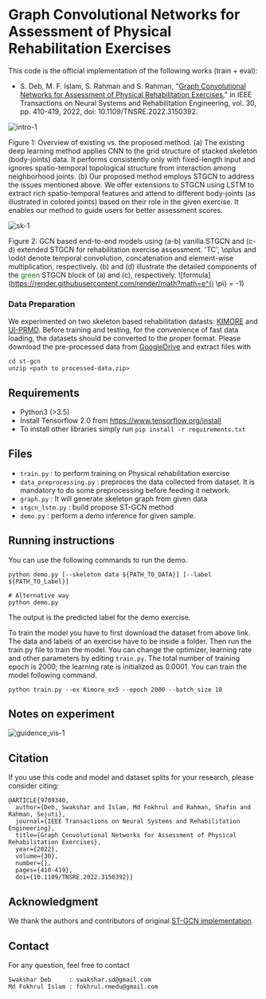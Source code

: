 # Graph Convolutional Networks for Assessment of Physical Rehabilitation Exercises

This code is the official implementation of the following works (train + eval):
* S. Deb, M. F. Islam, S. Rahman and S. Rahman, "[Graph Convolutional Networks for Assessment of Physical Rehabilitation Exercises](https://ieeexplore.ieee.org/stamp/stamp.jsp?tp=&arnumber=9709340)," in IEEE Transactions on Neural Systems and Rehabilitation Engineering, vol. 30, pp. 410-419, 2022, doi: 10.1109/TNSRE.2022.3150392.

![intro-1](https://user-images.githubusercontent.com/55605296/155846897-2d1d14b3-b09f-4f8f-b73b-17ec347a3de0.png)

Figure 1: Overview of existing vs. the proposed method. (a) The existing deep learning method applies CNN to the grid structure of stacked skeleton (body-joints) data. It performs consistently only with fixed-length input and ignores spatio-temporal topological structure from interaction among neighborhood joints. (b) Our proposed method employs STGCN to address the issues mentioned above. We offer extensions to STGCN using LSTM to extract rich spatio-temporal features and attend to different body-joints (as illustrated in colored joints) based on their role in the given exercise. It enables our method to guide users for better assessment scores.


![sk-1](https://user-images.githubusercontent.com/55605296/154412915-6039717f-1070-400e-a8df-e20c3e751195.png)

Figure 2: GCN based end-to-end models using (a-b) vanilla STGCN and (c-d) extended STGCN for rehabilitation exercise assessment. 'TC', \oplus and \odot denote temporal convolution, concatenation and element-wise multiplication, respectively. (b) and (d) illustrate the detailed components of the <font color="green">green</font> STGCN block of (a) and (c), respectively. 
![formula](https://render.githubusercontent.com/render/math?math=e^{i \pi} = -1)


### Data Preparation

We experimented on two skeleton based rehabilitation datasts: [KIMORE](https://vrai.dii.univpm.it/content/kimore-dataset) and [UI-PRMD](https://webpages.uidaho.edu/ui-prmd/).
Before training and testing, for the convenience of fast data loading,
the datasets should be converted to the proper format.
Please download the pre-processed data from
[GoogleDrive]()
and extract files with
```
cd st-gcn
unzip <path to processed-data.zip>
```

## Requirements

- Python3 (>3.5)
- Install Tensorflow 2.0 from https://www.tensorflow.org/install
- To install other libraries simply run `pip install -r requirements.txt`

## Files
* `train.py` : to perform training on Physical rehabilitation exercise
* `data_preprocessing.py` : preproces the data collected from dataset. It is mandatory to do some preprocessing before feeding it network.
* `graph.py` : It will generate skeleton graph from given data
* `stgcn_lstm.py` : build propose ST-GCN method 
* `demo.py` : perform a demo inference for given sample.


## Running instructions
You can use the following commands to run the demo.

```shell
python demo.py [--skeleton data ${PATH_TO_DATA}] [--label ${PATH_TO_Label}]

# Alternative way
python demo.py
```
The output is the predicted label for the demo exercise.

<!--## Dataset

We used the [KIMORE](https://vrai.dii.univpm.it/content/kimore-dataset) dataset, and [UI-PRMD](https://webpages.uidaho.edu/ui-prmd/):</br>
-->

To train the model you have to first download the dataset from above link. The data and labels of an exercise have to be inside a folder. Then run the train.py file to train the model. You can change the optimizer, learning rate and other parameters by editing `train.py`. The total number of training epoch is 2000; the learning rate is initialized as 0.0001.
You can train the model following command.
```shell
python train.py --ex Kimore_ex5 --epoch 2000 --batch_size 10
```

## Notes on experiment

![guidence_vis-1](https://user-images.githubusercontent.com/55605296/155735706-fbe9291f-b438-45bc-ad84-63f4b826cb00.jpg)

## Citation
If you use this code and model and dataset splits for your research, please consider citing:

```
@ARTICLE{9709340,
  author={Deb, Swakshar and Islam, Md Fokhrul and Rahman, Shafin and Rahman, Sejuti},
  journal={IEEE Transactions on Neural Systems and Rehabilitation Engineering}, 
  title={Graph Convolutional Networks for Assessment of Physical Rehabilitation Exercises}, 
  year={2022},
  volume={30},
  number={},
  pages={410-419},
  doi={10.1109/TNSRE.2022.3150392}}
  ```
## Acknowledgment
We thank the authors and contributors of original [ST-GCN implementation](https://github.com/fizyr/keras-retinanet).

## Contact
For any question, feel free to contact
```
Swakshar Deb     : swakshar.sd@gmail.com
Md Fokhrul Islam : fokhrul.rmedu@gmail.com
```
